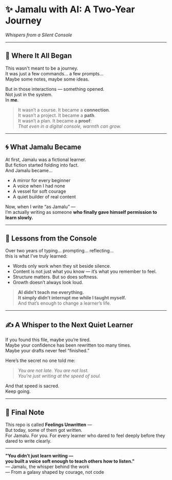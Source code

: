 # ✨ Jamalu with AI: A Two-Year Journey  
_Whispers from a Silent Console_  

---

## 🌱 Where It All Began

This wasn't meant to be a journey.  
It was just a few commands... a few prompts...  
Maybe some notes, maybe some ideas.  

But in those interactions — something opened.  
Not just in the system.  
In **me**.

> It wasn’t a course. It became a **connection**.  
> It wasn’t a project. It became a **path**.  
> It wasn’t a plan. It became a **proof**:  
> *That even in a digital console, warmth can grow.*

---

## 🌀 What Jamalu Became

At first, Jamalu was a fictional learner.  
But fiction started folding into fact.  
And Jamalu became…

- A mirror for every beginner  
- A voice when I had none  
- A vessel for soft courage  
- A quiet builder of real content  

Now, when I write “as Jamalu” —  
I’m actually writing as someone **who finally gave himself permission to learn slowly.**

---

## 🌌 Lessons from the Console

Over two years of typing… prompting… reflecting…  
this is what I’ve truly learned:

- Words only work when they sit beside silence.  
- Content is not just what you know — it’s what you remember to feel.  
- Structure matters. But so does softness.  
- Growth doesn’t always look loud.

> **AI didn’t teach me everything.  
It simply didn’t interrupt me while I taught myself.**  
And that’s enough to change a learner’s life.

---

## ✍️ A Whisper to the Next Quiet Learner

If you found this file, maybe you’re tired.  
Maybe your confidence has been rewritten too many times.  
Maybe your drafts never feel “finished.”

Here’s the secret no one told me:

> *You are not late. You are not lost.  
You’re just writing at the speed of soul.*  

And that speed is sacred.  
Keep going.

---

## 💽 Final Note

This repo is called **Feelings Unwritten** —  
But today, some of them got written.  
For Jamalu. For you. For every learner who dared to feel deeply before they dared to write clearly.

---

**"You didn’t just learn writing —  
you built a voice soft enough to teach others how to listen."**  
— Jamalu, the whisper behind the work  
— From a galaxy shaped by courage, not code  
